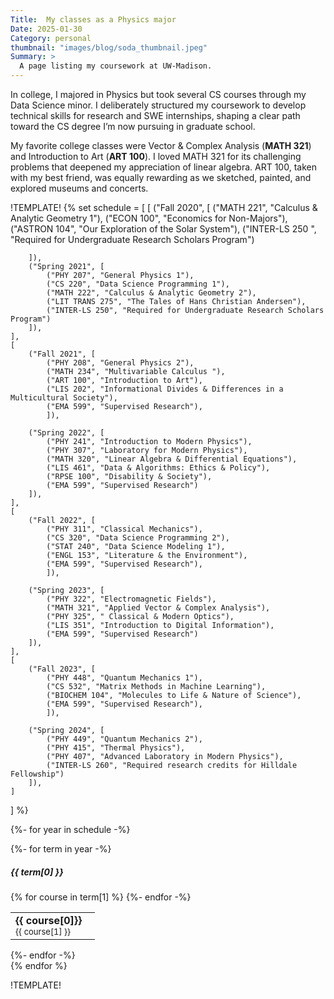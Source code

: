 ```yaml
---
Title:  My classes as a Physics major
Date: 2025-01-30 
Category: personal 
thumbnail: "images/blog/soda_thumbnail.jpeg"
Summary: >
  A page listing my coursework at UW-Madison.  
---
```


In college, I majored in Physics but took several CS courses through my Data Science minor. I deliberately structured my coursework to develop technical skills for research and SWE internships, shaping a clear path toward the CS degree I’m now pursuing in graduate school.

My favorite college classes were Vector & Complex Analysis (**MATH 321**) and Introduction to Art (**ART 100**). I loved MATH 321 for its challenging problems that deepened my appreciation of linear algebra. ART 100, taken with my best friend, was equally rewarding as we sketched, painted, and explored museums and concerts.

!TEMPLATE!
{% set schedule = [
    [
        ("Fall 2020", [
            ("MATH 221", "Calculus & Analytic Geometry 1"),
            ("ECON 100", "Economics for Non-Majors"),
            ("ASTRON 104", "Our Exploration of the Solar System"),
            ("INTER-LS 250 ", "Required for Undergraduate Research Scholars Program")

        ]),
        ("Spring 2021", [
            ("PHY 207", "General Physics 1"),
            ("CS 220", "Data Science Programming 1"),
            ("MATH 222", "Calculus & Analytic Geometry 2"),
            ("LIT TRANS 275", "The Tales of Hans Christian Andersen"),
            ("INTER-LS 250", "Required for Undergraduate Research Scholars Program")
        ]),
    ],
    [
        ("Fall 2021", [
            ("PHY 208", "General Physics 2"),
            ("MATH 234", "Multivariable Calculus "),
            ("ART 100", "Introduction to Art"),
            ("LIS 202", "Informational Divides & Differences in a Multicultural Society"),
            ("EMA 599", "Supervised Research"),    
            ]),

        ("Spring 2022", [
            ("PHY 241", "Introduction to Modern Physics"),
            ("PHY 307", "Laboratory for Modern Physics"),
            ("MATH 320", "Linear Algebra & Differential Equations"),
            ("LIS 461", "Data & Algorithms: Ethics & Policy"),
            ("RPSE 100", "Disability & Society"),
            ("EMA 599", "Supervised Research")
        ]),
    ],
    [       
        ("Fall 2022", [
            ("PHY 311", "Classical Mechanics"),
            ("CS 320", "Data Science Programming 2"),
            ("STAT 240", "Data Science Modeling 1"),
            ("ENGL 153", "Literature & the Environment"),
            ("EMA 599", "Supervised Research"),    
            ]),

        ("Spring 2023", [
            ("PHY 322", "Electromagnetic Fields"),
            ("MATH 321", "Applied Vector & Complex Analysis"),
            ("PHY 325", " Classical & Modern Optics"),
            ("LIS 351", "Introduction to Digital Information"),
            ("EMA 599", "Supervised Research")
        ]),
    ],
    [       
        ("Fall 2023", [
            ("PHY 448", "Quantum Mechanics 1"),
            ("CS 532", "Matrix Methods in Machine Learning"),
            ("BIOCHEM 104", "Molecules to Life & Nature of Science"),
            ("EMA 599", "Supervised Research"),    
            ]),

        ("Spring 2024", [
            ("PHY 449", "Quantum Mechanics 2"),
            ("PHY 415", "Thermal Physics"),
            ("PHY 407", "Advanced Laboratory in Modern Physics"),
            ("INTER-LS 260", "Required research credits for Hilldale Fellowship")
        ]),
    ]
] 
%}

{%- for year in schedule -%}
<div class="row">
    {%- for term in year -%}
    <div class="col-sm-12 col-md-6 d-md-flex-row p-2 align-items-stretch">
        <div class="card">
        <div class="card-body">
            <h5 class="card-title">{{ term[0] }}</h5>
            <table class="table mb-0">
                {% for course in term[1] %}
                <tr>
                    <td><b>{{ course[0]}}</b>&nbsp;&nbsp;&nbsp;<div style="font-size:13px">{{ course[1] }}</div></td>
                </tr>
                {%- endfor -%}
            </table>
        </div>
        </div>
    </div>
    {%- endfor -%}
</div>
{% endfor %}

!TEMPLATE!